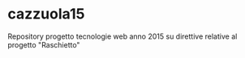 # cazzuola15
Repository progetto tecnologie web anno 2015 su direttive relative al progetto "Raschietto"
